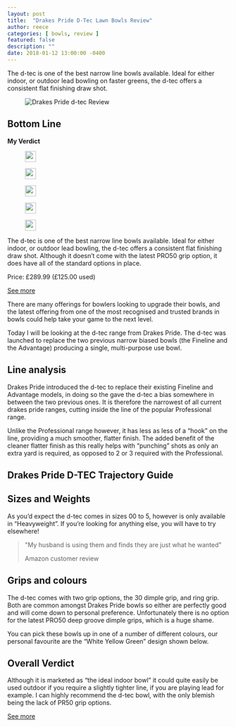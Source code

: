 ```yaml
---
layout: post
title:  "Drakes Pride D-Tec Lawn Bowls Review"
author: reece
categories: [ bowls, review ]
featured: false
description: ""
date: 2018-01-12 13:00:00 -0400
---
```

    

<!-- wp:paragraph -->
<p xmlns="http://www.w3.org/1999/xhtml">The d-tec is one of the best narrow line bowls available. Ideal for either indoor, or outdoor lead bowling on faster greens, the d-tec offers a consistent flat finishing draw shot.</p>
<!-- /wp:paragraph -->

<!-- wp:image {"id":383,"sizeSlug":"full","linkDestination":"none"} -->
<figure class="wp-block-image size-full"><img src="/img/posts/d-tec-review.jpg" alt="Drakes Pride d-tec Review" class="wp-image-383"/></figure>
<!-- /wp:image -->

<!-- wp:heading -->
<h2>Bottom Line</h2>
<!-- /wp:heading -->

<!-- wp:block {"ref":2679} /-->

<!-- wp:paragraph -->
<p><strong>My Verdict</strong></p>
<!-- /wp:paragraph -->

<!-- wp:group {"layout":{"type":"flex","allowOrientation":false}} -->
<div class="wp-block-group"><!-- wp:image {"id":447,"width":25,"height":25,"sizeSlug":"full","linkDestination":"none"} -->
<figure class="wp-block-image size-full is-resized"><img src="/img/posts/icon-star.jpg" alt="" class="wp-image-447" width="25" height="25"/></figure>
<!-- /wp:image -->

<!-- wp:image {"id":447,"width":25,"height":25,"sizeSlug":"full","linkDestination":"none"} -->
<figure class="wp-block-image size-full is-resized"><img src="/img/posts/icon-star.jpg" alt="" class="wp-image-447" width="25" height="25"/></figure>
<!-- /wp:image -->

<!-- wp:image {"id":447,"width":25,"height":25,"sizeSlug":"full","linkDestination":"none"} -->
<figure class="wp-block-image size-full is-resized"><img src="/img/posts/icon-star.jpg" alt="" class="wp-image-447" width="25" height="25"/></figure>
<!-- /wp:image -->

<!-- wp:image {"id":447,"width":25,"height":25,"sizeSlug":"full","linkDestination":"none"} -->
<figure class="wp-block-image size-full is-resized"><img src="/img/posts/icon-star.jpg" alt="" class="wp-image-447" width="25" height="25"/></figure>
<!-- /wp:image -->

<!-- wp:image {"id":447,"width":25,"height":25,"sizeSlug":"full","linkDestination":"none"} -->
<figure class="wp-block-image size-full is-resized"><img src="/img/posts/icon-star.jpg" alt="" class="wp-image-447" width="25" height="25"/></figure>
<!-- /wp:image --></div>
<!-- /wp:group -->

<!-- wp:paragraph -->
<p>The d-tec is one of the best narrow line bowls available. Ideal for either indoor, or outdoor lead bowling, the d-tec offers a consistent flat finishing draw shot. Although it doesn’t come with the latest PRO50 grip option, it does have all of the standard options in place.</p>
<!-- /wp:paragraph -->

<!-- wp:paragraph -->
<p>Price: £289.99 (£125.00 used)</p>
<!-- /wp:paragraph -->

<!-- wp:paragraph -->
<p><a href="https://www.amazon.co.uk/gp/product/B07VF5RJH8/ref=as_li_qf_asin_il_tl?ie=UTF8&amp;tag=jackhighbow0a-21&amp;creative=6738&amp;linkCode=as2&amp;creativeASIN=B07VF5RJH8&amp;linkId=e5b90d4e6fd7c6bf5c239d43a275d8da">See more</a></p>
<!-- /wp:paragraph -->

<!-- wp:paragraph -->
<p>There are many offerings for bowlers looking to upgrade their bowls, and the latest offering from one of the most recognised and trusted brands in bowls could help take your game to the next level.</p>
<!-- /wp:paragraph -->

<!-- wp:paragraph -->
<p>Today I will be looking at the d-tec range from Drakes Pride. The d-tec was launched to replace the two previous narrow biased bowls (the Fineline and the Advantage) producing a single, multi-purpose use bowl.</p>
<!-- /wp:paragraph -->

<!-- wp:heading -->
<h2><a href="#line-analysis"></a>Line analysis</h2>
<!-- /wp:heading -->

<!-- wp:paragraph -->
<p>Drakes Pride introduced the d-tec to replace their existing Fineline and Advantage models, in doing so the gave the d-tec a bias somewhere in between the two previous ones. It is therefore the narrowest of all current drakes pride ranges, cutting inside the line of the popular Professional range.</p>
<!-- /wp:paragraph -->

<!-- wp:paragraph -->
<p>Unlike the Professional range however, it has less as less of a “hook” on the line, providing a much smoother, flatter finish. The added benefit of the cleaner flatter finish as this really helps with “punching” shots as only an extra yard is required, as opposed to 2 or 3 required with the Professional.</p>
<!-- /wp:paragraph -->

<!-- wp:heading -->
<h2><a href="#drakes-pride-d-tec-trajectory-guide"></a>Drakes Pride D-TEC Trajectory Guide</h2>
<!-- /wp:heading -->

<!-- wp:block {"ref":2805} /-->

<!-- wp:heading -->
<h2><a href="#sizes-and-weights"></a>Sizes and Weights</h2>
<!-- /wp:heading -->

<!-- wp:paragraph -->
<p>As you’d expect the d-tec comes in sizes 00 to 5, however is only available in “Heavyweight”. If you’re looking for anything else, you will have to try elsewhere!</p>
<!-- /wp:paragraph -->

<!-- wp:quote -->
<blockquote class="wp-block-quote"><!-- wp:paragraph -->
<p>"My husband is using them and finds they are just what he wanted"</p>
<!-- /wp:paragraph -->

<!-- wp:paragraph -->
<p>Amazon customer review</p>
<!-- /wp:paragraph --></blockquote>
<!-- /wp:quote -->

<!-- wp:heading -->
<h2><a href="#grips-and-colours"></a>Grips and colours</h2>
<!-- /wp:heading -->

<!-- wp:paragraph -->
<p>The d-tec comes with two grip options, the 30 dimple grip, and ring grip. Both are common amongst Drakes Pride bowls so either are perfectly good and will come down to personal preference. Unfortunately there is no option for the latest PRO50 deep groove dimple grips, which is a huge shame.</p>
<!-- /wp:paragraph -->

<!-- wp:paragraph -->
<p>You can pick these bowls up in one of a number of different colours, our personal favourite are the “White Yellow Green” design shown below.</p>
<!-- /wp:paragraph -->

<!-- wp:heading -->
<h2><a href="#overall-verdict"></a>Overall Verdict</h2>
<!-- /wp:heading -->

<!-- wp:paragraph -->
<p>Although it is marketed as “the ideal indoor bowl” it could quite easily be used outdoor if you require a slightly tighter line, if you are playing lead for example. I can highly recommend the d-tec bowl, with the only blemish being the lack of PR50 grip options.</p>
<!-- /wp:paragraph -->

<!-- wp:paragraph -->
<p><a href="https://www.amazon.co.uk/gp/product/B07VF5RJH8/ref=as_li_qf_asin_il_tl?ie=UTF8&amp;tag=jackhighbow0a-21&amp;creative=6738&amp;linkCode=as2&amp;creativeASIN=B07VF5RJH8&amp;linkId=e5b90d4e6fd7c6bf5c239d43a275d8da">See more</a></p>
<!-- /wp:paragraph -->
    